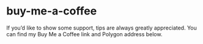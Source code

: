 # buy-me-a-coffee
If you’d like to show some support, tips are always greatly appreciated. You can find my Buy Me a Coffee link and Polygon address below.
